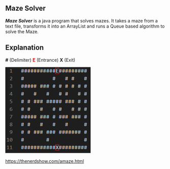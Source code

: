 ## Maze Solver

**_Maze Solver_** is a java program that solves mazes. It takes a maze from a text file, transforms it into an ArrayList and runs a Queue based algorithm to solve the Maze.

## Explanation

**#** (Delimiter)
<span style="color:red">**E**</span> (Entrance)
**X** (Exit)

![maze1](./public/maze1.png)

https://thenerdshow.com/amaze.html
